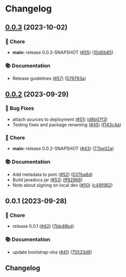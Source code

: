 # Changelog

## [0.0.3](https://github.com/spotify/confidence-openfeature-provider-java/compare/v0.0.2...v0.0.3) (2023-10-02)


### 🧹 Chore

* **main:** release 0.0.3-SNAPSHOT ([#55](https://github.com/spotify/confidence-openfeature-provider-java/issues/55)) ([10d0b85](https://github.com/spotify/confidence-openfeature-provider-java/commit/10d0b8516945aa1ca8864fc672a3d30dc7336472))


### 📚 Documentation

* Release guidelines ([#57](https://github.com/spotify/confidence-openfeature-provider-java/issues/57)) ([579793a](https://github.com/spotify/confidence-openfeature-provider-java/commit/579793a214d0fce301d0aa6de7ff436b993498d5))

## [0.0.2](https://github.com/spotify/confidence-openfeature-provider-java/compare/v0.0.1...v0.0.2) (2023-09-29)


### 🐛 Bug Fixes

* attach sources to deployment ([#51](https://github.com/spotify/confidence-openfeature-provider-java/issues/51)) ([d8b07f3](https://github.com/spotify/confidence-openfeature-provider-java/commit/d8b07f3a79c58b1ec2df341c513a5579973a9267))
* Testing fixes and package renaming ([#45](https://github.com/spotify/confidence-openfeature-provider-java/issues/45)) ([f143c4a](https://github.com/spotify/confidence-openfeature-provider-java/commit/f143c4af59a1eb244ab5a8774ac37a40b28d1f47))


### 🧹 Chore

* **main:** release 0.0.2-SNAPSHOT ([#43](https://github.com/spotify/confidence-openfeature-provider-java/issues/43)) ([77be02a](https://github.com/spotify/confidence-openfeature-provider-java/commit/77be02a10f556defb6b1cba5d55b5e971c710123))


### 📚 Documentation

* Add metadata to pom ([#52](https://github.com/spotify/confidence-openfeature-provider-java/issues/52)) ([037ba8d](https://github.com/spotify/confidence-openfeature-provider-java/commit/037ba8dbf8beee5315be49d60d1ba502e4170f48))
* Build javadocs jar ([#53](https://github.com/spotify/confidence-openfeature-provider-java/issues/53)) ([ff92968](https://github.com/spotify/confidence-openfeature-provider-java/commit/ff929688851deed478b87251c69714f7b8427212))
* Note about signing on local dev ([#50](https://github.com/spotify/confidence-openfeature-provider-java/issues/50)) ([c48f962](https://github.com/spotify/confidence-openfeature-provider-java/commit/c48f962963ec4018b7776082c489a98e383a6b65))

## 0.0.1 (2023-09-28)


### 🧹 Chore

* release 0.0.1 ([#42](https://github.com/spotify/confidence-openfeature-provider-java/issues/42)) ([7bb48bd](https://github.com/spotify/confidence-openfeature-provider-java/commit/7bb48bdca487e36a099afb5aef5997341193c1ad))


### 📚 Documentation

* update bootstrap-sha ([#41](https://github.com/spotify/confidence-openfeature-provider-java/issues/41)) ([75533d6](https://github.com/spotify/confidence-openfeature-provider-java/commit/75533d6432a678ec76a3d06ddda1cacdd8e8c86f))

## Changelog

